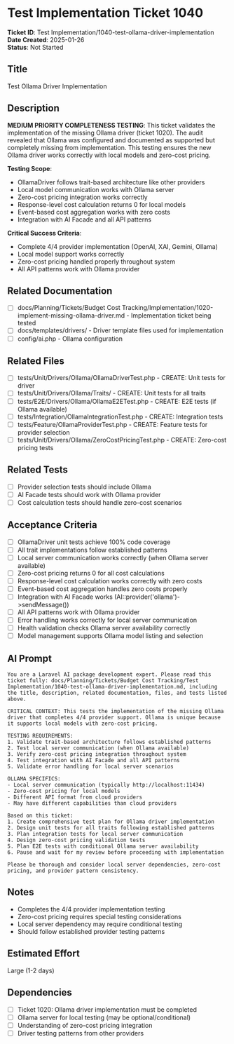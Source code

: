 # Test Implementation Ticket 1040

**Ticket ID**: Test Implementation/1040-test-ollama-driver-implementation  
**Date Created**: 2025-01-26  
**Status**: Not Started  

## Title
Test Ollama Driver Implementation

## Description
**MEDIUM PRIORITY COMPLETENESS TESTING**: This ticket validates the implementation of the missing Ollama driver (ticket 1020). The audit revealed that Ollama was configured and documented as supported but completely missing from implementation. This testing ensures the new Ollama driver works correctly with local models and zero-cost pricing.

**Testing Scope**:
- OllamaDriver follows trait-based architecture like other providers
- Local model communication works with Ollama server
- Zero-cost pricing integration works correctly
- Response-level cost calculation returns 0 for local models
- Event-based cost aggregation works with zero costs
- Integration with AI Facade and all API patterns

**Critical Success Criteria**:
- Complete 4/4 provider implementation (OpenAI, XAI, Gemini, Ollama)
- Local model support works correctly
- Zero-cost pricing handled properly throughout system
- All API patterns work with Ollama provider

## Related Documentation
- [ ] docs/Planning/Tickets/Budget Cost Tracking/Implementation/1020-implement-missing-ollama-driver.md - Implementation ticket being tested
- [ ] docs/templates/drivers/ - Driver template files used for implementation
- [ ] config/ai.php - Ollama configuration

## Related Files
- [ ] tests/Unit/Drivers/Ollama/OllamaDriverTest.php - CREATE: Unit tests for driver
- [ ] tests/Unit/Drivers/Ollama/Traits/ - CREATE: Unit tests for all traits
- [ ] tests/E2E/Drivers/Ollama/OllamaE2ETest.php - CREATE: E2E tests (if Ollama available)
- [ ] tests/Integration/OllamaIntegrationTest.php - CREATE: Integration tests
- [ ] tests/Feature/OllamaProviderTest.php - CREATE: Feature tests for provider selection
- [ ] tests/Unit/Drivers/Ollama/ZeroCostPricingTest.php - CREATE: Zero-cost pricing tests

## Related Tests
- [ ] Provider selection tests should include Ollama
- [ ] AI Facade tests should work with Ollama provider
- [ ] Cost calculation tests should handle zero-cost scenarios

## Acceptance Criteria
- [ ] OllamaDriver unit tests achieve 100% code coverage
- [ ] All trait implementations follow established patterns
- [ ] Local server communication works correctly (when Ollama server available)
- [ ] Zero-cost pricing returns 0 for all cost calculations
- [ ] Response-level cost calculation works correctly with zero costs
- [ ] Event-based cost aggregation handles zero costs properly
- [ ] Integration with AI Facade works (AI::provider('ollama')->sendMessage())
- [ ] All API patterns work with Ollama provider
- [ ] Error handling works correctly for local server communication
- [ ] Health validation checks Ollama server availability correctly
- [ ] Model management supports Ollama model listing and selection

## AI Prompt
```
You are a Laravel AI package development expert. Please read this ticket fully: docs/Planning/Tickets/Budget Cost Tracking/Test Implementation/1040-test-ollama-driver-implementation.md, including the title, description, related documentation, files, and tests listed above.

CRITICAL CONTEXT: This tests the implementation of the missing Ollama driver that completes 4/4 provider support. Ollama is unique because it supports local models with zero-cost pricing.

TESTING REQUIREMENTS:
1. Validate trait-based architecture follows established patterns
2. Test local server communication (when Ollama available)
3. Verify zero-cost pricing integration throughout system
4. Test integration with AI Facade and all API patterns
5. Validate error handling for local server scenarios

OLLAMA SPECIFICS:
- Local server communication (typically http://localhost:11434)
- Zero-cost pricing for local models
- Different API format from cloud providers
- May have different capabilities than cloud providers

Based on this ticket:
1. Create comprehensive test plan for Ollama driver implementation
2. Design unit tests for all traits following established patterns
3. Plan integration tests for local server communication
4. Design zero-cost pricing validation tests
5. Plan E2E tests with conditional Ollama server availability
6. Pause and wait for my review before proceeding with implementation

Please be thorough and consider local server dependencies, zero-cost pricing, and provider pattern consistency.
```

## Notes
- Completes the 4/4 provider implementation testing
- Zero-cost pricing requires special testing considerations
- Local server dependency may require conditional testing
- Should follow established provider testing patterns

## Estimated Effort
Large (1-2 days)

## Dependencies
- [ ] Ticket 1020: Ollama driver implementation must be completed
- [ ] Ollama server for local testing (may be optional/conditional)
- [ ] Understanding of zero-cost pricing integration
- [ ] Driver testing patterns from other providers
